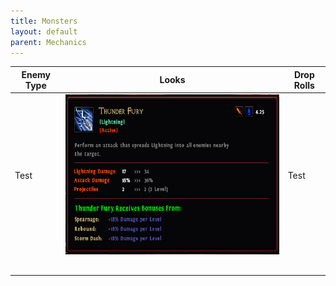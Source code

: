 ```yaml
---
title: Monsters
layout: default
parent: Mechanics
---
```


| Enemy Type | Looks                                                                  | Drop Rolls |
|------------|------------------------------------------------------------------------|------------|
| Test       | ![Image](../../assets/images/thunder_fury.png "Thunder Fury (Amazon)") | Test       |
|            |                                                                        |            |
|            |                                                                        |            |
|            |                                                                        |            |
|            |                                                                        |            |
|            |                                                                        |            |